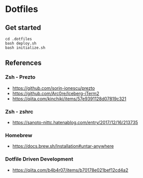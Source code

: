 # Dotfiles

## Get started
```
cd .dotfiles
bash deploy.sh
bash initialize.sh
```

## References

### Zsh - Prezto
- https://github.com/sorin-ionescu/prezto
- https://github.com/Arc0re/Iceberg-iTerm2
- https://qiita.com/kinchiki/items/57e9391128d07819c321

### Zsh - zshrc
- https://sanoto-nittc.hatenablog.com/entry/2017/12/16/213735

### Homebrew
- https://docs.brew.sh/Installation#untar-anywhere

### Dotfile Driven Development
- https://qiita.com/b4b4r07/items/b70178e021bef12cd4a2
